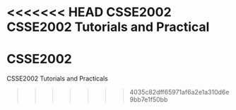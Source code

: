 <<<<<<< HEAD
CSSE2002
CSSE2002 Tutorials and Practical
=======
# CSSE2002
CSSE2002 Tutorials and Practicals
>>>>>>> 4035c82dff65971af6a2e1a310d6e9bb7e1f50bb
